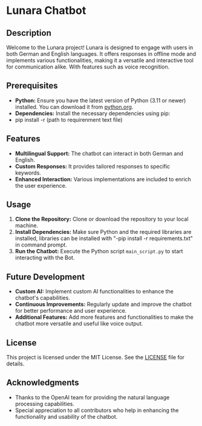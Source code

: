# Lunara Chatbot

## Description

Welcome to the Lunara project! Lunara is designed to engage with users in both German and English languages. It offers responses in offline mode and implements various functionalities, making it a versatile and interactive tool for communication alike. With features such as voice recognition. 

## Prerequisites

- **Python:** Ensure you have the latest version of Python (3.11 or newer) installed. You can download it from [python.org](https://www.python.org/downloads/).
- **Dependencies:** Install the necessary dependencies using pip:
- pip install -r (path to requirenment text file)

## Features

- **Multilingual Support:** The chatbot can interact in both German and English.
- **Custom Responses:** It provides tailored responses to specific keywords.
- **Enhanced Interaction:** Various implementations are included to enrich the user experience.

## Usage

1. **Clone the Repository:** Clone or download the repository to your local machine.
2. **Install Dependencies:** Make sure Python and the required libraries are installed, libraries can be installed with "-pip install -r requirements.txt" in command prompt.
3. **Run the Chatbot:** Execute the Python script `main_script.py` to start interacting with the Bot.

## Future Development

- **Custom AI:** Implement custom AI functionalities to enhance the chatbot's capabilities.
- **Continuous Improvements:** Regularly update and improve the chatbot for better performance and user experience.
- **Additional Features:** Add more features and functionalities to make the chatbot more versatile and useful like voice output.

## License

This project is licensed under the MIT License. See the [LICENSE](LICENSE) file for details.

## Acknowledgments

- Thanks to the OpenAI team for providing the natural language processing capabilities.
- Special appreciation to all contributors who help in enhancing the functionality and usability of the chatbot.
